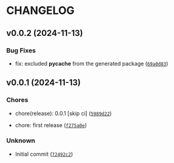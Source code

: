 # CHANGELOG


## v0.0.2 (2024-11-13)

### Bug Fixes

* fix: excluded __pycache__ from the generated package ([`69a0d83`](https://github.com/leninkhaidem/mvr-make-package/commit/69a0d83786467a284a60c5f29a2e03a86ad8de88))


## v0.0.1 (2024-11-13)

### Chores

* chore(release): 0.0.1 [skip ci] ([`5989d22`](https://github.com/leninkhaidem/mvr-make-package/commit/5989d225a32d4206065ed3ff1de628287c3ef50a))

* chore: first release ([`f275a0e`](https://github.com/leninkhaidem/mvr-make-package/commit/f275a0ed50f123572b44f2f1faf6171f25db5f5a))

### Unknown

* Initial commit ([`72492c2`](https://github.com/leninkhaidem/mvr-make-package/commit/72492c2bfcaac9b44c36adb8d65ade2a7379caf8))
